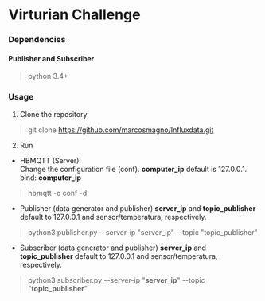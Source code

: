 Virturian Challenge
============================
### Dependencies
#### Publisher and Subscriber
> python 3.4+

### Usage
1. Clone the repository
> git clone https://github.com/marcosmagno/Influxdata.git

2. Run
* HBMQTT (Server):  
Change the configuration file (conf). **computer_ip** default is 127.0.0.1.
bind: **computer_ip**

> hbmqtt -c conf -d

* Publisher (data generator and publisher) 
**server_ip** and **topic_publisher** default to 127.0.0.1 and sensor/temperatura, respectively. 
> python3 publisher.py --server-ip "server_ip" --topic "topic_publisher"

* Subscriber (data generator and publisher) 
**server_ip** and **topic_publisher** default to 127.0.0.1 and sensor/temperatura, respectively. 
> python3 subscriber.py --server-ip "**server_ip**" --topic "**topic_publisher**"
